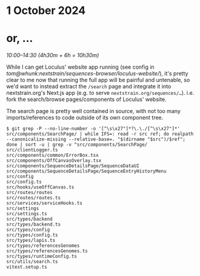 # 1 October 2024
# or, …

_10:00–14:30 (4h30m + 6h = 10h30m)_

While I can get Loculus' website app running (see config in
_tom@whunk:nextstrain/sequences-browser/loculus-website/_), it's pretty clear
to me now that running the full app will be painful and untenable, so we'd want
to instead extract the `/search` page and integrate it into nextstrain.org's
Next.js app (e.g. to serve `nextstrain.org/sequences/…`).  i.e. fork the
search/browse pages/components of Loculus' website.

The search page is pretty well contained in source, with not too many
imports/references to code outside of its own component tree.

```console
$ git grep -P --no-line-number -o '[^\s\x27"]*?\.\./[^\s\x27"]*' src/components/SearchPage/ | while IFS=: read -r src ref; do realpath --canonicalize-missing --relative-base=. "$(dirname "$src")/$ref"; done | sort -u | grep -v ^src/components/SearchPage/
src/clientLogger.ts
src/components/common/ErrorBox.tsx
src/components/OffCanvasOverlay.tsx
src/components/SequenceDetailsPage/SequenceDataUI
src/components/SequenceDetailsPage/SequenceEntryHistoryMenu
src/config
src/config.ts
src/hooks/useOffCanvas.ts
src/routes/routes
src/routes/routes.ts
src/services/serviceHooks.ts
src/settings
src/settings.ts
src/types/backend
src/types/backend.ts
src/types/config
src/types/config.ts
src/types/lapis.ts
src/types/referencesGenomes
src/types/referencesGenomes.ts
src/types/runtimeConfig.ts
src/utils/search.ts
vitest.setup.ts
```
